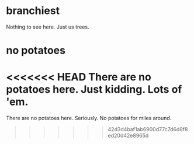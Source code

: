 # branchiest

Nothing to see here.  Just us trees.

# no potatoes

<<<<<<< HEAD
There are no potatoes here.  Just kidding.  Lots of 'em.
=======
There are no potatoes here.  Seriously.  No potatoes for miles around.
>>>>>>> 42d3d4baf1ab6900d77c7d6d8f8ed20d42e8965d
